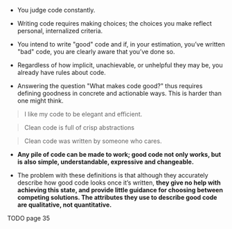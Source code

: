 + You judge code constantly.

+ Writing code requires making choices; the choices you make reflect personal, internalized criteria.

+ You intend to write "good" code and if, in your estimation, you’ve written "bad" code, you are clearly aware that you’ve done so.

+ Regardless of how implicit, unachievable, or unhelpful they may be, you already have rules about code.

+ Answering the question "What makes code good?" thus requires defining goodness in concrete and actionable ways. This is harder than one might think.

> I like my code to be elegant and efficient.

> Clean code is full of crisp abstractions

> Clean code was written by someone who cares.

+ **Any pile of code can be made to work; good code not only works, but is also simple, understandable, expressive and changeable.**

+ The problem with these definitions is that although they accurately describe how good code looks once it’s written, **they give no help with achieving this state, and provide little guidance for choosing between competing solutions. The attributes they use to describe good code are qualitative, not quantitative.**

TODO page 35

